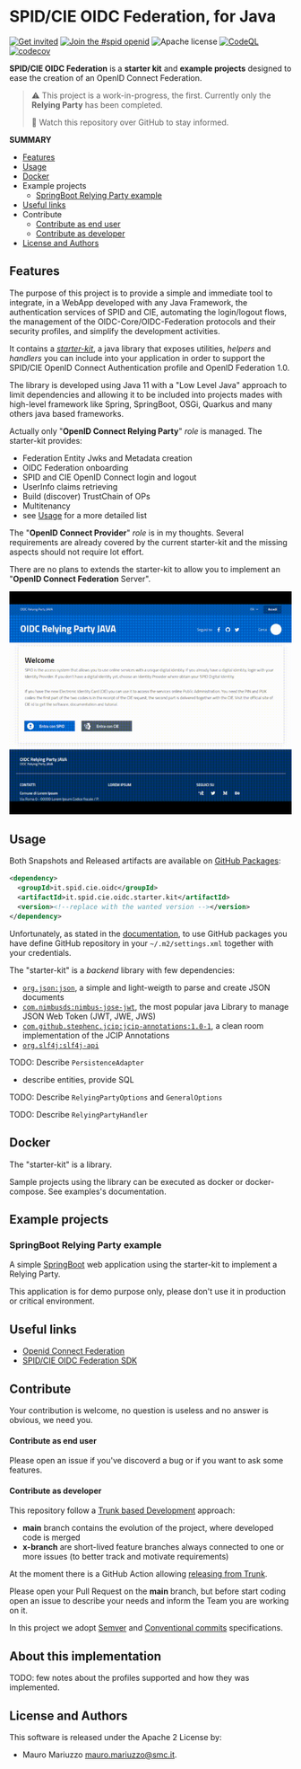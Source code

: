 # SPID/CIE OIDC Federation, for Java

[![Get invited](https://slack.developers.italia.it/badge.svg)](https://slack.developers.italia.it/)
[![Join the #spid openid](https://img.shields.io/badge/Slack%20channel-%23spid%20openid-blue.svg)](https://developersitalia.slack.com/archives/C7E85ED1N/)
![Apache license](https://img.shields.io/badge/license-Apache%202-blue.svg)
[![CodeQL](https://github.com/italia/spid-cie-oidc-java/actions/workflows/codeql.yml/badge.svg)](https://github.com/italia/spid-cie-oidc-java/actions/workflows/codeql.yml)
[![codecov](https://codecov.io/gh/italia/spid-cie-oidc-java/branch/master/graph/badge.svg?token=FjYaMfpxkK)](https://codecov.io/gh/italia/spid-cie-oidc-java)

**SPID/CIE OIDC Federation** is a **starter kit** and **example projects** designed to ease the creation of an OpenID Connect Federation.



> ⚠️ This project is a work-in-progress, the first. Currently only the **Relying Party** has been completed.
>
> 👀 Watch this repository over GitHub to stay informed.



**SUMMARY**

* [Features](#features)
* [Usage](#usage)
* [Docker](#docker)
* Example projects
  * [SpringBoot Relying Party example](#springboot-relying-party-example)
* [Useful links](#useful-links)
* Contribute
  * [Contribute as end user](#contribute-as-end-user)
  * [Contribute as developer](#contribute-as-developer)
* [License and Authors](#license-and-authors)


## Features

The purpose of this project is to provide a simple and immediate tool to integrate, in a WebApp developed with any Java Framework, the authentication services of SPID and CIE, automating the login/logout flows, the management of the OIDC-Core/OIDC-Federation protocols and their security profiles, and simplify the development activities.

It contains a _[starter-kit](starter-kit)_, a java library that exposes utilities, _helpers_ and _handlers_ you can include into your application in order to support the SPID/CIE OpenID Connect Authentication profile and OpenID Federation 1.0.

The library is developed using Java 11 with a "Low Level Java" approach to limit dependencies and allowing it to be included into projects mades with high-level framework like Spring, SpringBoot, OSGi, Quarkus and many others java based frameworks.

Actually only "**OpenID Connect Relying Party**" _role_ is managed. The starter-kit provides:

* Federation Entity Jwks and Metadata creation
* OIDC Federation onboarding
* SPID and CIE OpenID Connect login and logout
* UserInfo claims retrieving
* Build (discover) TrustChain of OPs
* Multitenancy
* see [Usage](#usage) for a more detailed list


The "**OpenID Connect Provider**" _role_ is in my thoughts. Several requirements are already covered by the current starter-kit and the missing aspects should not require lot effort.

There are no plans to extends the starter-kit to allow you to implement an "**OpenID Connect Federation** Server".

![preview](preview.gif)



## Usage

Both Snapshots and Released artifacts are available on [GitHub Packages](https://github.com/orgs/italia/packages?repo_name=spid-cie-oidc-java):

```xml
<dependency>
  <groupId>it.spid.cie.oidc</groupId>
  <artifactId>it.spid.cie.oidc.starter.kit</artifactId>
  <version><!--replace with the wanted version --></version>
</dependency>
```

Unfortunately, as stated in the [documentation](https://docs.github.com/en/packages/working-with-a-github-packages-registry/working-with-the-apache-maven-registry#authenticating-to-github-packages), to use GitHub packages you have define GitHub repository in your `~/.m2/settings.xml` together with your credentials.


The "starter-kit" is a _backend_ library with few dependencies:
* [`org.json:json`](https://github.com/stleary/JSON-java), a simple and light-weigth to parse and create JSON documents
* [`com.nimbusds:nimbus-jose-jwt`](https://connect2id.com/products/nimbus-jose-jwt), the most popular java Library to manage JSON Web Token (JWT, JWE, JWS)
* [`com.github.stephenc.jcip:jcip-annotations:1.0-1`](https://mvnrepository.com/artifact/com.github.stephenc.jcip/jcip-annotations/1.0-1), a clean room implementation of the JCIP Annotations
* [`org.slf4j:slf4j-api`](https://mvnrepository.com/artifact/org.slf4j/slf4j-api)


TODO: Describe `PersistenceAdapter`
- describe entities, provide SQL

TODO: Describe `RelyingPartyOptions` and `GeneralOptions`

TODO: Describe `RelyingPartyHandler`



## Docker

The "starter-kit" is a library.

Sample projects using the library can be executed as docker or docker-compose. See examples's documentation.


## Example projects

### SpringBoot Relying Party example

A simple [SpringBoot](examples/relying-party-spring-boot) web application using the starter-kit to implement a Relying Party.

This application is for demo purpose only, please don't use it in production or critical environment.




## Useful links

* [Openid Connect Federation](https://openid.net/specs/openid-connect-federation-1_0.html)
* [SPID/CIE OIDC Federation SDK](https://github.com/italia/spid-cie-oidc-django)


## Contribute

Your contribution is welcome, no question is useless and no answer is obvious, we need you.

#### Contribute as end user

Please open an issue if you've discoverd a bug or if you want to ask some features.

#### Contribute as developer

This repository follow a [Trunk based Development](https://trunkbaseddevelopment.com/) approach:
* __main__ branch contains the evolution of the project, where developed code is merged
* __x-branch__ are short-lived feature branches always connected to one or more issues (to better track and motivate requirements)

At the moment there is a GitHub Action allowing [releasing from Trunk](https://trunkbaseddevelopment.com/release-from-trunk/).

Please open your Pull Request on the __main__ branch, but before start coding open an issue to describe your needs and inform the Team you are working on it.

In this project we adopt [Semver](https://semver.org/lang/it/) and
[Conventional commits](https://www.conventionalcommits.org/en/v1.0.0/) specifications.


## About this implementation

TODO: few notes about the profiles supported and how they was implemented.


## License and Authors

This software is released under the Apache 2 License by:

- Mauro Mariuzzo <mauro.mariuzzo@smc.it>.


